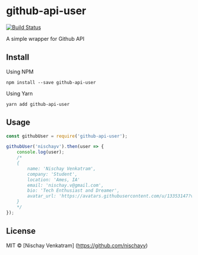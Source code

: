 # github-api-user
[![Build Status](https://travis-ci.org/nischayv/github-api-user.svg?branch=master)](https://travis-ci.org/nischayv/github-api-user)

A simple wrapper for Github API

## Install

Using NPM

`npm install --save github-api-user`

Using Yarn

`yarn add github-api-user`

## Usage

```javascript
const githubUser = require('github-api-user');

githubUser('nischayv').then(user => {
    console.log(user);
    /*
    {
        name: 'Nischay Venkatram',
        company: 'Student',
        location: 'Ames, IA'
        email: 'nischay.v@gmail.com',
        bio: 'Tech Enthusiast and Dreamer',
        avatar_url: 'https://avatars.githubusercontent.com/u/13353147?v=3'
    }
    */
});

```

## License

MIT © [Nischay Venkatram] (https://github.com/nischayv)